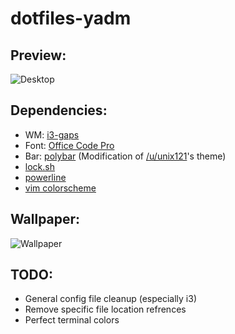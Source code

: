 # dotfiles-yadm

## Preview:

![Desktop](https://i.imgur.com/YwKua2q.png)

## Dependencies:

* WM: [i3-gaps](https://github.com/Airblader/i3)
* Font: [Office Code Pro](https://github.com/nathco/Office-Code-Pro)
* Bar: [polybar](https://github.com/jaagr/polybar) (Modification of [/u/unix121](https://www.reddit.com/r/unixporn/comments/6kpb3m/i3wm_something_for_july/)'s theme)
* [lock.sh](https://github.com/resloved/lock.sh)
* [powerline](https://github.com/powerline/powerline)
* [vim colorscheme](https://github.com/resloved/myokai)

## Wallpaper:

![Wallpaper](http://i.imgur.com/QXkeC4r.png)

## TODO:

* General config file cleanup (especially i3)
* Remove specific file location refrences
* Perfect terminal colors
